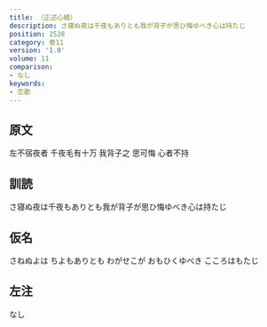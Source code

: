 ```yaml
---
title: （正述心緒）
description: さ寝ぬ夜は千夜もありとも我が背子が思ひ悔ゆべき心は持たじ
position: 2528
category: 巻11
version: '1.0'
volume: 11
comparison:
- なし
keywords:
- 恋歌
---
```


## 原文

左不宿夜者 千夜毛有十万 我背子之 思可悔 心者不持

## 訓読

さ寝ぬ夜は千夜もありとも我が背子が思ひ悔ゆべき心は持たじ

## 仮名

さねぬよは ちよもありとも わがせこが おもひくゆべき こころはもたじ

## 左注

なし
